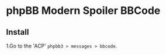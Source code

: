# phpBB Modern Spoiler BBCode
## Install

1.Go to the 'ACP' <code>phpbb3 > messages > bbcode</code>.
